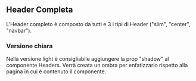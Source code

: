 ## Header Completa

L'Header completo è composto da tutti e 3 i tipi di Header ("slim", "center", "navbar").

### Versione chiara

Nella versione light è consigliabile aggiungere la prop "shadow" al componente Headers.
Verrà creata un ombra per enfatizzarlo rispetto alla pagina in cui è contenuto il componente.

